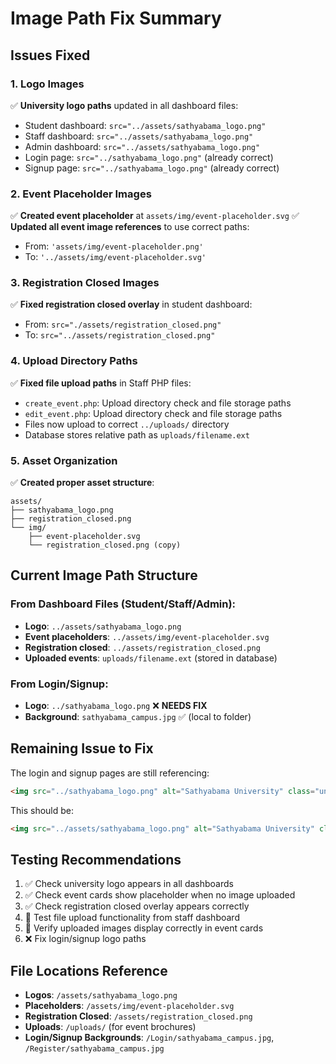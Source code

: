 # Image Path Fix Summary

## Issues Fixed

### 1. Logo Images
✅ **University logo paths** updated in all dashboard files:
- Student dashboard: `src="../assets/sathyabama_logo.png"`
- Staff dashboard: `src="../assets/sathyabama_logo.png"`
- Admin dashboard: `src="../assets/sathyabama_logo.png"`
- Login page: `src="../sathyabama_logo.png"` (already correct)
- Signup page: `src="../sathyabama_logo.png"` (already correct)

### 2. Event Placeholder Images
✅ **Created event placeholder** at `assets/img/event-placeholder.svg`
✅ **Updated all event image references** to use correct paths:
- From: `'assets/img/event-placeholder.png'`
- To: `'../assets/img/event-placeholder.svg'`

### 3. Registration Closed Images
✅ **Fixed registration closed overlay** in student dashboard:
- From: `src="./assets/registration_closed.png"`
- To: `src="../assets/registration_closed.png"`

### 4. Upload Directory Paths
✅ **Fixed file upload paths** in Staff PHP files:
- `create_event.php`: Upload directory check and file storage paths
- `edit_event.php`: Upload directory check and file storage paths
- Files now upload to correct `../uploads/` directory
- Database stores relative path as `uploads/filename.ext`

### 5. Asset Organization
✅ **Created proper asset structure**:
```
assets/
├── sathyabama_logo.png
├── registration_closed.png
└── img/
    ├── event-placeholder.svg
    └── registration_closed.png (copy)
```

## Current Image Path Structure

### From Dashboard Files (Student/Staff/Admin):
- **Logo**: `../assets/sathyabama_logo.png`
- **Event placeholders**: `../assets/img/event-placeholder.svg`
- **Registration closed**: `../assets/registration_closed.png`
- **Uploaded events**: `uploads/filename.ext` (stored in database)

### From Login/Signup:
- **Logo**: `../sathyabama_logo.png` ❌ **NEEDS FIX**
- **Background**: `sathyabama_campus.jpg` ✅ (local to folder)

## Remaining Issue to Fix

The login and signup pages are still referencing:
```html
<img src="../sathyabama_logo.png" alt="Sathyabama University" class="university-logo">
```

This should be:
```html
<img src="../assets/sathyabama_logo.png" alt="Sathyabama University" class="university-logo">
```

## Testing Recommendations

1. ✅ Check university logo appears in all dashboards
2. ✅ Check event cards show placeholder when no image uploaded
3. ✅ Check registration closed overlay appears correctly
4. 🔄 Test file upload functionality from staff dashboard
5. 🔄 Verify uploaded images display correctly in event cards
6. ❌ Fix login/signup logo paths

## File Locations Reference

- **Logos**: `/assets/sathyabama_logo.png`
- **Placeholders**: `/assets/img/event-placeholder.svg`
- **Registration Closed**: `/assets/registration_closed.png`
- **Uploads**: `/uploads/` (for event brochures)
- **Login/Signup Backgrounds**: `/Login/sathyabama_campus.jpg`, `/Register/sathyabama_campus.jpg`